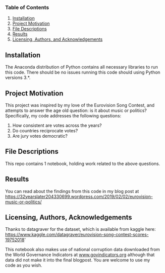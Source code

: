 ### Table of Contents

1. [Installation](#installation)
2. [Project Motivation](#motivation)
3. [File Descriptions](#files)
4. [Results](#results)
5. [Licensing, Authors, and Acknowledgements](#licensing)

## Installation <a name="installation"></a>

The Anaconda distribution of Python contains all necessary libraries to run this code.  There should be no issues running this code should using Python versions 3.*.

## Project Motivation<a name="motivation"></a>

This project was inspired by my love of the Eurovision Song Contest, and attempts to answer the age old question: is it about music or politics? Specifically, my code addresses the following questions:

1. How consistent are votes across the years?
2. Do countries reciprocate votes?
3. Are jury votes democratic?


## File Descriptions <a name="files"></a>

This repo contains 1 notebook, holding work related to the above questions. 

## Results<a name="results"></a>

You can read about the findings from this code in my blog post at https://32yearslater204330699.wordpress.com/2019/02/02/eurovision-music-or-politics/

## Licensing, Authors, Acknowledgements<a name="licensing"></a>

Thanks to datagraver for the dataset, which is available from kaggle here: https://www.kaggle.com/datagraver/eurovision-song-contest-scores-19752018'

This notebook also makes use of national corruption data downloaded from the World Governance Indicators at www.govindicators.org
although that data did not make it into the final blogpost. You are welcome to use my code as you wish.
